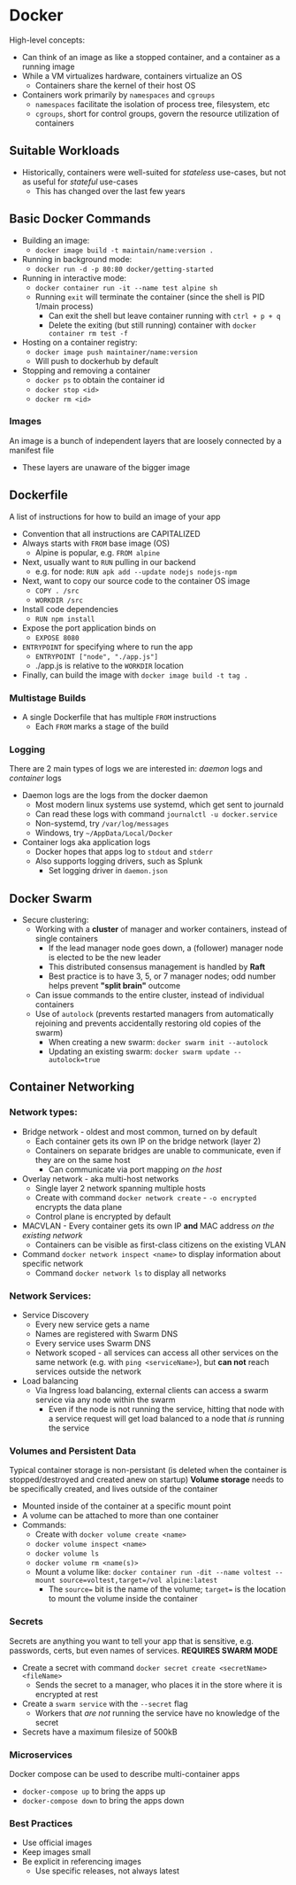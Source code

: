 # Docker
High-level concepts:
* Can think of an image as like a stopped container, and a container as a running image
* While a VM virtualizes hardware, containers virtualize an OS
  * Containers share the kernel of their host OS
* Containers work primarily by `namespaces` and `cgroups`
  * `namespaces` facilitate the isolation of process tree, filesystem, etc
  * `cgroups`, short for control groups, govern the resource utilization of containers



## Suitable Workloads
* Historically, containers were well-suited for *stateless* use-cases, but not as useful for *stateful* use-cases
  * This has changed over the last few years


## Basic Docker Commands
* Building an image:
  * `docker image build -t maintain/name:version .`
* Running in background mode:
  * `docker run -d -p 80:80 docker/getting-started`
* Running in interactive mode:
  * `docker container run -it --name test alpine sh`
  * Running `exit` will terminate the container (since the shell is PID 1/main process)
    * Can exit the shell but leave container running with `ctrl + p + q`
    * Delete the exiting (but still running) container with `docker container rm test -f`
* Hosting on a container registry:
  * `docker image push maintainer/name:version`
  * Will push to dockerhub by default
* Stopping and removing a container
  * `docker ps` to obtain the container id
  * `docker stop <id>`
  * `docker rm <id>`


### Images
An image is a bunch of independent layers that are loosely connected by a manifest file
* These layers are unaware of the bigger image 

## Dockerfile
A list of instructions for how to build an image of your app
* Convention that all instructions are CAPITALIZED
* Always starts with `FROM` base image (OS)
  * Alpine is popular, e.g. `FROM alpine`
* Next, usually want to `RUN` pulling in our backend
  * e.g. for node: `RUN apk add --update nodejs nodejs-npm`
* Next, want to copy our source code to the container OS image
  * `COPY . /src`
  * `WORKDIR /src`
* Install code dependencies
  * `RUN npm install`
* Expose the port application binds on
  * `EXPOSE 8080`
* `ENTRYPOINT` for specifying where to run the app
  * `ENTRYPOINT ["node", "./app.js"]`
  * ./app.js is relative to the `WORKDIR` location
* Finally, can build the image with `docker image build -t tag .`


### Multistage Builds
* A single Dockerfile that has multiple `FROM` instructions
  * Each `FROM` marks a stage of the build


### Logging
There are 2 main types of logs we are interested in: *daemon* logs and *container* logs
* Daemon logs are the logs from the docker daemon
  * Most modern linux systems use systemd, which get sent to journald
  * Can read these logs with command `journalctl -u docker.service`
  * Non-systemd, try `/var/log/messages`
  * Windows, try `~/AppData/Local/Docker`
* Container logs aka application logs
  * Docker hopes that apps log to `stdout` and `stderr`
  * Also supports logging drivers, such as Splunk
    * Set logging driver in `daemon.json`


## Docker Swarm
* Secure clustering:
  * Working with a **cluster** of manager and worker containers, instead of single containers
    * If the lead manager node goes down, a (follower) manager node is elected to be the new leader
    * This distributed consensus management is handled by **Raft** 
    *  Best practice is to have 3, 5, or 7 manager nodes; odd number helps prevent **"split brain"** outcome
  * Can issue commands to the entire cluster, instead of individual containers
  * Use of `autolock` (prevents restarted managers from automatically rejoining and prevents accidentally restoring old copies of the swarm)
    * When creating a new swarm: `docker swarm init --autolock`
    * Updating an existing swarm: `docker swarm update --autolock=true`


## Container Networking
### Network types:
* Bridge network - oldest and most common, turned on by default
  * Each container gets its own IP on the bridge network (layer 2)
  * Containers on separate bridges are unable to communicate, even if they are on the same host
    * Can communicate via port mapping *on the host*
* Overlay network - aka multi-host networks
  * Single layer 2 network spanning multiple hosts
  * Create with command `docker network create` - `-o encrypted` encrypts the data plane
  * Control plane is encrypted by default
* MACVLAN - Every container gets its own IP **and** MAC address *on the existing network*
  * Containers can be visible as first-class citizens on the existing VLAN
* Command `docker network inspect <name>` to display information about specific network
  * Command `docker network ls` to display all networks


### Network Services:
* Service Discovery
  * Every new service gets a name
  * Names are registered with Swarm DNS
  * Every service uses Swarm DNS
  * Network scoped - all services can access all other services on the same network (e.g. with `ping <serviceName>`), but **can not** reach services outside the network
* Load balancing
  * Via Ingress load balancing, external clients can access a swarm service via any node within the swarm
    * Even if the node is not running the service, hitting that node with a service request will get load balanced to a node that *is* running the service


### Volumes and Persistent Data
Typical container storage is non-persistant (is deleted when the container is stopped/destroyed and created anew on startup)
**Volume storage** needs to be specifically created, and lives outside of the container
* Mounted inside of the container at a specific mount point
* A volume can be attached to more than one container
* Commands:
  * Create with `docker volume create <name>`
  * `docker volume inspect <name>`
  * `docker volume ls`
  * `docker volume rm <name(s)>`
  * Mount a volume like: `docker container run -dit --name voltest --mount source=voltest,target=/vol alpine:latest`
    * The `source=` bit is the name of the volume; `target=` is the location to mount the volume inside the container


### Secrets
Secrets are anything you want to tell your app that is sensitive, e.g. passwords, certs, but even names of services. **REQUIRES SWARM MODE**
* Create a secret with command `docker secret create <secretName> <fileName>`
  * Sends the secret to a manager, who places it in the store where it is encrypted at rest
* Create a `swarm service` with the `--secret` flag
  * Workers that *are not* running the service have no knowledge of the secret
* Secrets have a maximum filesize of 500kB


### Microservices
Docker compose can be used to describe multi-container apps
* `docker-compose up` to bring the apps up
* `docker-compose down` to bring the apps down

### Best Practices
* Use official images
* Keep images small
* Be explicit in referencing images
  * Use specific releases, not always latest

